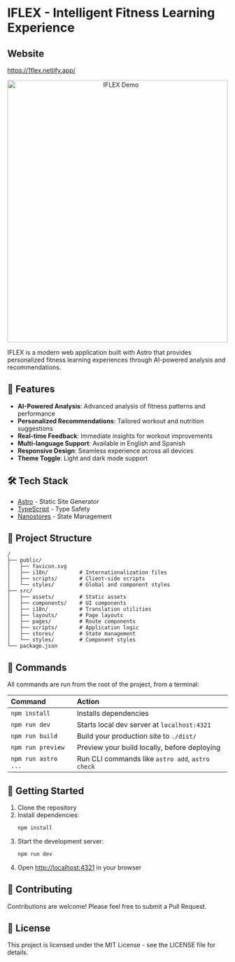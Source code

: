 # IFLEX - Intelligent Fitness Learning Experience

## Website
https://1flex.netlify.app/

<div align="center" style="width: 100%; max-width: 800px; margin: 0 auto;">
  <img src="https://media.giphy.com/media/87aSknz7zSmQCl7Xhy/giphy.gif" alt="IFLEX Demo" style="width: 100%; height: auto; max-height: 600px; object-fit: contain;">
</div>

IFLEX is a modern web application built with Astro that provides personalized fitness learning experiences through AI-powered analysis and recommendations.

## 🚀 Features

- **AI-Powered Analysis**: Advanced analysis of fitness patterns and performance
- **Personalized Recommendations**: Tailored workout and nutrition suggestions
- **Real-time Feedback**: Immediate insights for workout improvements
- **Multi-language Support**: Available in English and Spanish
- **Responsive Design**: Seamless experience across all devices
- **Theme Toggle**: Light and dark mode support

## 🛠️ Tech Stack

- [Astro](https://astro.build) - Static Site Generator
- [TypeScript](https://www.typescriptlang.org/) - Type Safety
- [Nanostores](https://github.com/nanostores/nanostores) - State Management

## 🚀 Project Structure

```text
/
├── public/
│   ├── favicon.svg
│   ├── i18n/          # Internationalization files
│   ├── scripts/       # Client-side scripts
│   └── styles/        # Global and component styles
├── src/
│   ├── assets/        # Static assets
│   ├── components/    # UI components
│   ├── i18n/          # Translation utilities
│   ├── layouts/       # Page layouts
│   ├── pages/         # Route components
│   ├── scripts/       # Application logic
│   ├── stores/        # State management
│   └── styles/        # Component styles
└── package.json
```

## 🧞 Commands

All commands are run from the root of the project, from a terminal:

| Command                   | Action                                           |
| :------------------------ | :----------------------------------------------- |
| `npm install`             | Installs dependencies                            |
| `npm run dev`             | Starts local dev server at `localhost:4321`      |
| `npm run build`           | Build your production site to `./dist/`          |
| `npm run preview`         | Preview your build locally, before deploying     |
| `npm run astro ...`       | Run CLI commands like `astro add`, `astro check` |

## 🚀 Getting Started

1. Clone the repository
2. Install dependencies:
   ```bash
   npm install
   ```
3. Start the development server:
   ```bash
   npm run dev
   ```
4. Open [http://localhost:4321](http://localhost:4321) in your browser

## 🤝 Contributing

Contributions are welcome! Please feel free to submit a Pull Request.

## 📝 License

This project is licensed under the MIT License - see the LICENSE file for details.
